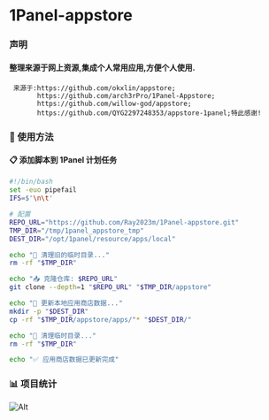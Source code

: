 # 1Panel-appstore

### 声明
#### 整理来源于网上资源,集成个人常用应用,方便个人使用.
     来源于:https://github.com/okxlin/appstore;
           https://github.com/arch3rPro/1Panel-Appstore;
           https://github.com/willow-god/appstore;
           https://github.com/QYG2297248353/appstore-1panel;特此感谢!
   
### 🚀 使用方法

#### 📋 添加脚本到 1Panel 计划任务
```bash
#!/bin/bash
set -euo pipefail
IFS=$'\n\t'

# 配置
REPO_URL="https://github.com/Ray2023m/1Panel-appstore.git"
TMP_DIR="/tmp/1panel_appstore_tmp"
DEST_DIR="/opt/1panel/resource/apps/local"

echo "🧹 清理旧的临时目录..."
rm -rf "$TMP_DIR"

echo "📥 克隆仓库: $REPO_URL"
git clone --depth=1 "$REPO_URL" "$TMP_DIR/appstore"

echo "📂 更新本地应用商店数据..."
mkdir -p "$DEST_DIR"
cp -rf "$TMP_DIR/appstore/apps/"* "$DEST_DIR/"

echo "🧹 清理临时目录..."
rm -rf "$TMP_DIR"

echo "✅ 应用商店数据已更新完成"
```
### 📊 项目统计
![Alt](https://repobeats.axiom.co/api/embed/15348dc305f26710da5ba1f38b3504ea1955ca78.svg "Repobeats analytics image")
